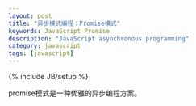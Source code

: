 ```yaml
---
layout: post
title: "异步模式编程：Promise模式"
keywords: JavaScript Promise
description: "JavaScript asynchronous programming"
category: javascript
tags: [javascript]
---
```

{% include JB/setup %}

promise模式是一种优雅的异步编程方案。

<!-- more -->

